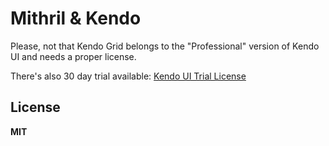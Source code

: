 Mithril & Kendo 
===============
Please, not that Kendo Grid belongs to the "Professional" version of Kendo UI and needs a proper license.

There's also 30 day trial available: <a href="http://www.telerik.com/download/kendo-ui">Kendo UI Trial License</a>

**License**
---------
**MIT**